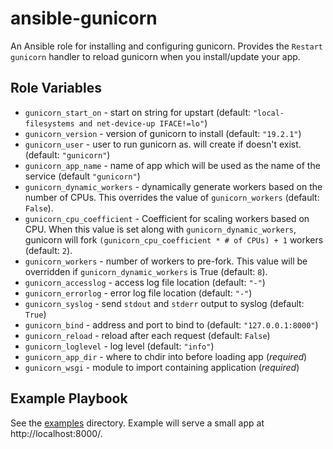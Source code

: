 # ansible-gunicorn

An Ansible role for installing and configuring gunicorn. Provides the `Restart gunicorn` handler to reload gunicorn when you install/update your app.

## Role Variables

- `gunicorn_start_on` - start on string for upstart (default: `"local-filesystems and net-device-up IFACE!=lo"`)
- `gunicorn_version` - version of gunicorn to install (default: `"19.2.1"`)
- `gunicorn_user` - user to run gunicorn as. will create if doesn't exist. (default: `"gunicorn"`)
- `gunicorn_app_name` - name of app which will be used as the name of the service (default `"gunicorn"`)
- `gunicorn_dynamic_workers` - dynamically generate workers based on the number of CPUs. This overrides the value of `gunicorn_workers` (default: `False`).
- `gunicorn_cpu_coefficient` - Coefficient for scaling workers based on CPU. When this value is set along with `gunicorn_dynamic_workers`, gunicorn will fork `(gunicorn_cpu_coefficient * # of CPUs) + 1` workers (default: `2`).
- `gunicorn_workers` - number of workers to pre-fork. This value will be overridden if `gunicorn_dynamic_workers` is True (default: `8`).
- `gunicorn_accesslog` - access log file location (default: `"-"`)
- `gunicorn_errorlog` - error log file location (default: `"-"`)
- `gunicorn_syslog` - send `stdout` and `stderr` output to syslog (default: `True`)
- `gunicorn_bind` - address and port to bind to (default: `"127.0.0.1:8000"`)
- `gunicorn_reload` - reload after each request (default: `False`)
- `gunicorn_loglevel` - log level (default: `"info"`)
- `gunicorn_app_dir` - where to chdir into before loading app (*required*)
- `gunicorn_wsgi` - module to import containing application (*required*)

## Example Playbook

See the [examples](./examples/) directory. Example will serve a small app at http://localhost:8000/.

